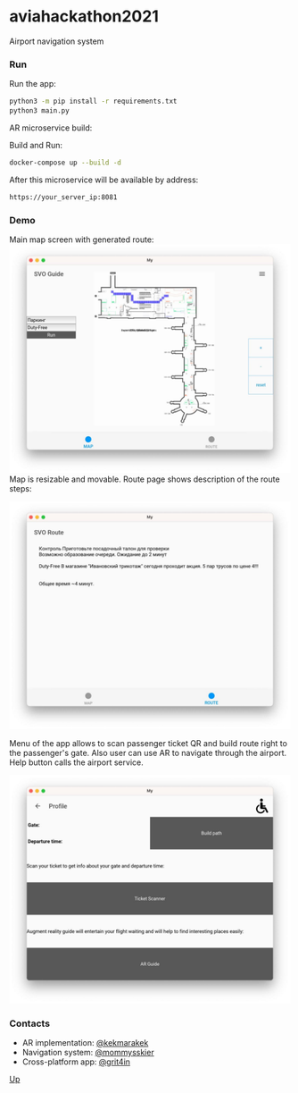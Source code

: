 # aviahackathon2021
Airport navigation system

### Run
Run the app:
```bash
python3 -m pip install -r requirements.txt
python3 main.py
```


AR microservice build:

Build and Run:
```bash
docker-compose up --build -d
```

After this microservice will be available by address: 
```bash
https://your_server_ip:8081 
```


### Demo
Main map screen with generated route:
![Alt text](img/1.jpg?raw=true "Title")
Map is resizable and movable. 
Route page shows description of the route steps:

![Alt text](img/2.jpg?raw=true "Title")

Menu of the app allows to scan passenger ticket QR and build route right to the passenger's gate. 
Also user can use AR to navigate through the airport. Help button calls the airport service.

![Alt text](img/3.jpg?raw=true "Title")


### Contacts

- AR implementation: [@kekmarakek](https://t.me/kekmarakek)
- Navigation system: [@mommysskier](https://t.me/mommysskier)
- Cross-platform app: [@grit4in](https://t.me/grit4in)

[Up](#candydeliveryapi)
